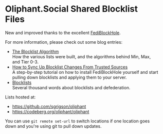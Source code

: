 # Oliphant.Social Shared Blocklist Files

New and improved thanks to the excellent [FediBlockHole](https://github.com/eigenmagic/fediblockhole).

For more information, please check out some blog entries:

* [The Blocklist Algorithm](https://writer.oliphant.social/oliphant/the-blocklist-algorithm)  
How the various lists were built, and the algorithms behind Min, Max, and Tier 0-3.
* [How to Sync Up Blocklist Changes From Trusted Sources](https://writer.oliphant.social/oliphant/how-to-sync-up-blocklist-changes-from-trusted-sources)  
A step-by-step tutorial on how to install FediBlockHole yourself and start pulling down blocklists and applying them to your server.
* [Blocklists](https://writer.oliphant.social/oliphant/blocklists)  
Several thousand words about blocklists and defederation.

Lists hosted at:

* https://github.com/sgrigson/oliphant
* https://codeberg.org/oliphant/oliphant

You can use `git remote set-url` to switch locations if one location goes down and you're using git to pull down updates.